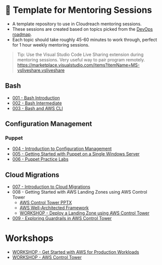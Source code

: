 # :notebook_with_decorative_cover: Template for Mentoring Sessions
- A template repository to use in Cloudreach mentoring sessions.
- These sessions are created based on topics picked from the [DevOps roadmap](https://roadmap.sh/devops).
- Each topic should take roughly 45-60 minutes to work through, perfect for 1 hour weekly mentoring sessions.

> Tip: Use the Visual Studio Code Live Sharing extension during mentoring sessions. Very useful way to pair program remotely. 
https://marketplace.visualstudio.com/items?itemName=MS-vsliveshare.vsliveshare

## Bash

- [001 - Bash Introduction](001-Bash-Introduction/introduction.md)
- [002 - Bash Intermediate](002-Bash-Intermediate/introduction.md)
- [003 - Bash and AWS CLI](003-Bash-AWS-CLI/introduction.md)

## Configuration Management
### Puppet
- [004 - Introduction to Configuration Management](004-Config-Management-Intro/Configuration%20Management%20Introduction.pptx)
- [005 - Getting Started with Puppet on a Single Windows Server](005-Puppet-Basics-Standalone/introduction.md)
- [006 - Puppet Practice Labs](https://training.puppet.com/pages/20/puppet-practice-labs)

## Cloud Migrations

- [007 - Introduction to Cloud Migrations](007-Cloud-Migrations-Intro/Cloud%20Migrations.pptx)
- 008 - Getting Started with AWS Landing Zones using AWS Control Tower
  - [AWS Control Tower PPTX](008-AWS-Control-Tower/AWS%20Control%20Tower.pptx)
  - [AWS Well-Architected Framework](https://aws.amazon.com/architecture/well-architected/?wa-lens-whitepapers.sort-by=item.additionalFields.sortDate&wa-lens-whitepapers.sort-order=desc)
  - [WORKSHOP - Deploy a Landing Zone using AWS Control Tower](https://controltower.aws-management.tools/core/overview/)
- [009 - Exploring Guardrails in AWS Control Tower](https://learn.acloud.guru/course/how-to-organize-your-accounts-in-aws/learn/8fb26648-558e-465e-86bc-a4086c0cee45/f28507be-766e-4527-b8be-337abbb3c3b1/watch)

# Workshops
- [WORKSHOP - Get Started with AWS for Production Workloads](https://getstarted.awsworkshop.io/)
- [WORKSHOP - AWS Control Tower](https://controltower.aws-management.tools)
